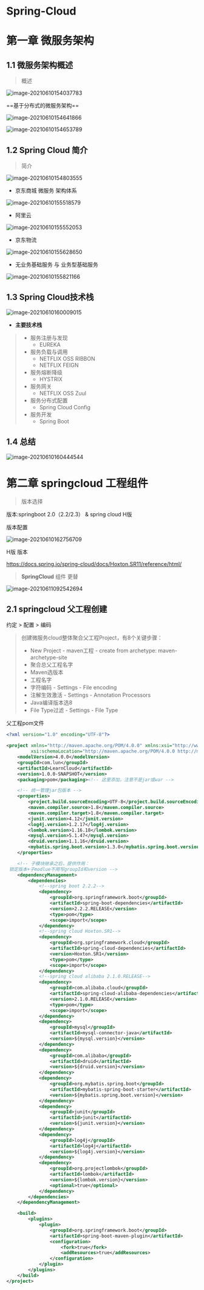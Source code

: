 # Spring-Cloud

# 第一章 微服务架构

## 1.1 微服务架构概述

> 概述

<img src="Spring-Cloud.assets/image-20210610154037783.png" alt="image-20210610154037783" />

==基于分布式的微服务架构==

![image-20210610154641866](Spring-Cloud.assets/image-20210610154641866.png)

![image-20210610154653789](Spring-Cloud.assets/image-20210610154653789.png)

## 1.2 Spring Cloud 简介

> 简介

![image-20210610154803555](Spring-Cloud.assets/image-20210610154803555.png)

- 京东商城 微服务 架构体系

![image-20210610155518579](Spring-Cloud.assets/image-20210610155518579.png)

- 阿里云

![image-20210610155552053](Spring-Cloud.assets/image-20210610155552053.png)

- 京东物流

![image-20210610155628650](Spring-Cloud.assets/image-20210610155628650.png)



- 无业务基础服务 与 业务型基础服务

![image-20210610155821166](Spring-Cloud.assets/image-20210610155821166.png)

## 1.3 Spring Cloud技术栈

![image-20210610160009015](Spring-Cloud.assets/image-20210610160009015.png)

- **主要技术栈**

> - 服务注册与发现
>   - EUREKA
> - 服务负载与调用    
>   - NETFLIX OSS RIBBON
>   - NETFLIX FEIGN
> - 服务熔断降级
>   - HYSTRIX
> - 服务网关
>   - NETFLIX OSS Zuul
> - 服务分布式配置
>   - Spring Cloud Config
> - 服务开发
>   - Spring Boot



## 1.4 总结

![image-20210610160444544](Spring-Cloud.assets/image-20210610160444544.png)

# 第二章 springcloud 工程组件

> 版本选择

版本:springboot 2.0（2.2/2.3） & spring cloud H版 

版本配置

![image-20210610162756709](Spring-Cloud.assets/image-20210610162756709.png)



H版 版本

https://docs.spring.io/spring-cloud/docs/Hoxton.SR11/reference/html/

> **SpringCloud** 组件 更替

![image-20210611092542694](Spring-Cloud.assets/image-20210611092542694.png)



## 2.1 springcloud 父工程创建

约定 > 配置 > 编码

> 创建微服务cloud整体聚合父工程Project，有8个关键步骤：
>
> - New Project - maven工程 - create from archetype: maven-archetype-site
> - 聚合总父工程名字
> - Maven选版本
> - 工程名字
> - 字符编码 - Settings - File encoding
> - 注解生效激活 - Settings - Annotation Processors
> - Java编译版本选8
> - File Type过滤 - Settings - File Type

父工程pom文件



```xml
<?xml version="1.0" encoding="UTF-8"?>

<project xmlns="http://maven.apache.org/POM/4.0.0" xmlns:xsi="http://www.w3.org/2001/XMLSchema-instance"
         xsi:schemaLocation="http://maven.apache.org/POM/4.0.0 http://maven.apache.org/xsd/maven-4.0.0.xsd">
    <modelVersion>4.0.0</modelVersion>  
    <groupId>com.lun</groupId>
    <artifactId>LearnCloud</artifactId>
    <version>1.0.0-SNAPSHOT</version>
    <packaging>pom</packaging><!-- 这里添加，注意不是jar或war -->

    <!-- 统一管理jar包版本 -->
    <properties>
        <project.build.sourceEncoding>UTF-8</project.build.sourceEncoding>
        <maven.compiler.source>1.8</maven.compiler.source>
        <maven.compiler.target>1.8</maven.compiler.target>
        <junit.version>4.12</junit.version>
        <log4j.version>1.2.17</log4j.version>
        <lombok.version>1.16.18</lombok.version>
        <mysql.version>5.1.47</mysql.version>
        <druid.version>1.1.16</druid.version>
        <mybatis.spring.boot.version>1.3.0</mybatis.spring.boot.version>
    </properties>

    <!-- 子模块继承之后，提供作用：
 锁定版本+子modlue不用写groupId和version -->
    <dependencyManagement>
        <dependencies>
            <!--spring boot 2.2.2-->
            <dependency>
                <groupId>org.springframework.boot</groupId>
                <artifactId>spring-boot-dependencies</artifactId>
                <version>2.2.2.RELEASE</version>
                <type>pom</type>
                <scope>import</scope>
            </dependency>
            <!--spring cloud Hoxton.SR1-->
            <dependency>
                <groupId>org.springframework.cloud</groupId>
                <artifactId>spring-cloud-dependencies</artifactId>
                <version>Hoxton.SR1</version>
                <type>pom</type>
                <scope>import</scope>
            </dependency>
            <!--spring cloud alibaba 2.1.0.RELEASE-->
            <dependency>
                <groupId>com.alibaba.cloud</groupId>
                <artifactId>spring-cloud-alibaba-dependencies</artifactId>
                <version>2.1.0.RELEASE</version>
                <type>pom</type>
                <scope>import</scope>
            </dependency>
            <dependency>
                <groupId>mysql</groupId>
                <artifactId>mysql-connector-java</artifactId>
                <version>${mysql.version}</version>
            </dependency>
            <dependency>
                <groupId>com.alibaba</groupId>
                <artifactId>druid</artifactId>
                <version>${druid.version}</version>
            </dependency>
            <dependency>
                <groupId>org.mybatis.spring.boot</groupId>
                <artifactId>mybatis-spring-boot-starter</artifactId>
                <version>${mybatis.spring.boot.version}</version>
            </dependency>
            <dependency>
                <groupId>junit</groupId>
                <artifactId>junit</artifactId>
                <version>${junit.version}</version>
            </dependency>
            <dependency>
                <groupId>log4j</groupId>
                <artifactId>log4j</artifactId>
                <version>${log4j.version}</version>
            </dependency>
            <dependency>
                <groupId>org.projectlombok</groupId>
                <artifactId>lombok</artifactId>
                <version>${lombok.version}</version>
                <optional>true</optional>
            </dependency>
        </dependencies>
    </dependencyManagement>

    <build>
        <plugins>
            <plugin>
                <groupId>org.springframework.boot</groupId>
                <artifactId>spring-boot-maven-plugin</artifactId>
                <configuration>
                    <fork>true</fork>
                    <addResources>true</addResources>
                </configuration>
            </plugin>
        </plugins>
    </build>
</project>
```















































